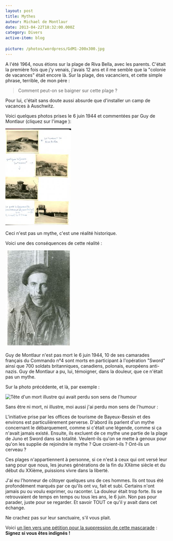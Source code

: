 ```yaml
---
layout: post
title: Mythes
auteur: Michael de Montlaur
date: 2013-04-22T18:32:00.000Z
category: Divers
active-item: blog

picture: /photos/wordpress/GdM1-200x300.jpg
---
```


A l'été 1964, nous étions sur la plage de Riva Bella, avec les parents. C'était la première fois que j'y venais, j'avais 12 ans et il me semble que la "colonie de vacances" était encore là. Sur la plage, des vacanciers, et cette simple phrase, terrible, de mon père :

> Comment peut-on se baigner sur cette plage ?

Pour lui, c'était sans doute aussi absurde que d'installer un camp de vacances à Auschwitz.

<!--more-->

Voici quelques photos prises le 6 juin 1944 et commentées par Guy de Montlaur (cliquez sur l'image ):

<img src="/photos/wordpress/Riva-Bella-204x300.jpg" alt="Riva Bella le 6 juin 1944">

Ceci n'est pas un mythe, c'est une réalité historique.

Voici une des conséquences de cette réalité :

<img src="/photos/wordpress/GdM1-200x300.jpg" alt="Guy de Montlaur le 1er novembre 1944">

Guy de Montlaur n'est pas mort le 6 juin 1944, 10 de ses camarades français du Commando n°4 sont morts en participant à l'opération "Sword" ainsi que 700 soldats britanniques, canadiens, polonais, européens anti-nazis. Guy de Montlaur a pu, lui, témoigner, dans la douleur, que ce n'était pas un mythe.

Sur la photo précédente, et là, par exemple :

<img src="/photos/wordpress/Tête-dun-mort-illustre-qui-avait-perdu-son-sens-de-lhumour-243x300.jpg" alt="Tête d'un mort illustre qui avait perdu son sens de l'humour">

Sans être ni mort, ni illustre, moi aussi j'ai perdu mon sens de l'humour :

L'initiative prise par les offices de tourisme de Bayeux-Bessin et des environs est particulièrement perverse. D'abord ils parlent d'un mythe concernant le débarquement, comme si c'était une légende, comme si ça n'avait jamais existé. Ensuite, ils excluent de ce mythe une partie de la plage de Juno et Sword dans sa totalité. Veulent-ils qu'on se mette à genoux pour qu'on les supplie de rejoindre le mythe ? Que croient-ils ? Ont-ils un cerveau ?

Ces plages n'appartiennent à personne, si ce n'est à ceux qui ont versé leur sang pour que nous, les jeunes générations de la fin du XXème siècle et du début du XXième, puissions vivre dans la liberté.

J'ai eu l'honneur de côtoyer quelques uns de ces hommes. Ils ont tous été profondément marqués par ce qu'ils ont vu, fait et subi. Certains n'ont jamais pu ou voulu exprimer, ou raconter. La douleur était trop forte. Ils se retrouvaient de temps en temps ou tous les ans, le 6 juin. Non pas pour parader, juste pour se regarder. Et savoir TOUT ce qu'il y avait dans cet échange.

Ne crachez pas sur leur sanctuaire, s'il vous plait.

Voici <a href="http://www.change.org/petitions/suppression-du-secteur-mythique-des-plages-du-d%C3%A9barquement#share">un lien vers une pétition pour la suppression de cette mascarade</a> : **Signez si vous êtes indignés !**
